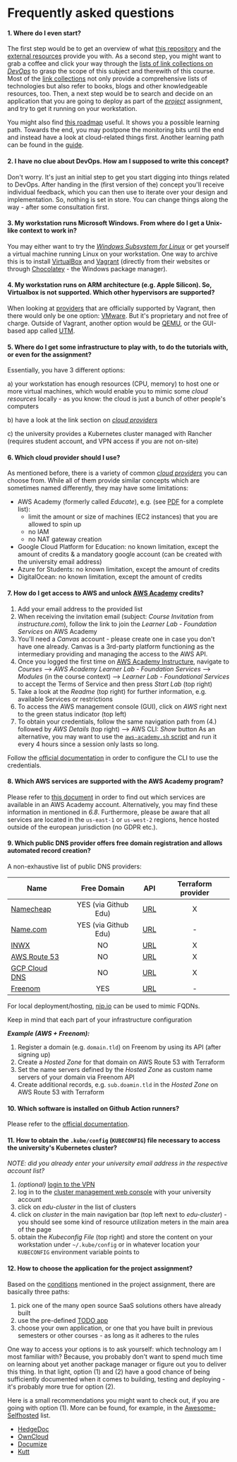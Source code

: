 Frequently asked questions
==========================


#### 1. Where do I even start?

The first step would be to get an overview of what [this repository](./README.md#table-of-contents) and the
[external resources](./README.md#external-resources) provide you with. As a second step, you might want to grab
a coffee and click your way through the [lists of link collections on *DevOps*](./links.md#devops) to grasp the
scope of this subject and therewith of this course. Most of the [link collections](./links.md#devops) not only
provide a comprehensive lists of technologies but also refer to books, blogs and other knowledgeable resources, too.
Then, a next step would be to search and decide on an application that you are going to deploy as part of the
[*project*](./assignments/project.md) assignment, and try to get it running on your workstation.

You might also find [this roadmap](https://roadmap.sh/devops) useful. It shows you a possible learning path. Towards
the end, you may postpone the monitoring bits until the end and instead have a look at cloud-related things first.
Another learning path can be found in the [guide](./guide/path.md).


#### 2. I have no clue about DevOps. How am I supposed to write this concept?

Don't worry. It's just an initial step to get you start digging into things related to DevOps. After handing in the
(first version of the) concept you'll receive individual feedback, which you can then use to iterate over your design
and implementation. So, nothing is set in store. You can change things along the way - after some consultation first.


#### 3. My workstation runs Microsoft Windows. From where do I get a Unix-like context to work in?

You may either want to try the [*Windows Subsystem for Linux*](https://docs.microsoft.com/en-us/windows/wsl/install)
or get yourself a virtual machine running Linux on your workstation. One way to archive this is to install
[VirtualBox](https://www.virtualbox.org/wiki/Downloads) and [Vagrant](https://www.vagrantup.com/downloads)
(directly from their websites or through [Chocolatey](https://chocolatey.org/) - the Windows package manager).


#### 4. My workstation runs on ARM architecture (e.g. Apple Silicon). So, Virtualbox is not supported. Which other hypervisors are supported?

When looking at [providers](https://www.vagrantup.com/docs/providers) that are officially supported by Vagrant, then 
there would only be one option: [VMware](https://www.vmware.com/products/fusion.html). But it's proprietary and not free
of charge. Outside of Vagrant, another option would be [QEMU](https://formulae.brew.sh/formula/qemu), or the GUI-based
app called [UTM](https://mac.getutm.app/).


#### 5. Where do I get some infrastructure to play with, to do the tutorials with, or even for the assignment?

Essentially, you have 3 different options:

a) your workstation has enough resources (CPU, memory) to host one or more virtual machines, which would enable you
   to mimic some *cloud resources* locally - as you know: the cloud is just a bunch of other people's computers

b) have a look at the link section on [*cloud providers*](./links.md#providers)

c) the university provides a Kubernetes cluster managed with Rancher (requires student account, and VPN access if you
   are not on-site)


#### 6. Which cloud provider should I use?

As mentioned before, there is a variety of common [*cloud providers*](./links.md#providers) you can choose from.
While all of them provide similar concepts which are sometimes named differently, they may have some limitations:

* AWS Academy (formerly called *Educate*), e.g. (see [PDF](./.assets/AWS-Academy-Learner-Lab_Foundational-Services_20211002.pdf)
  for a complete list):
  * limit the amount or size of machines (EC2 instances) that you are allowed to spin up
  * no IAM
  * no NAT gateway creation
* Google Cloud Platform for Education: no known limitation, except the amount of credits & a mandatory google
  account (can be created with the university email address)
* Azure for Students: no known limitation, except the amount of credits
* DigitalOcean: no known limitation, except the amount of credits


#### 7. How do I get access to AWS and unlock [AWS Academy](https://aws.amazon.com/training/awsacademy/) credits?

1. Add your email address to the provided list
2. When receiving the invitation email (subject: *Course Invitation* from *instructure.com*), follow the link to join
   the *Learner Lab - Foundation Services* on AWS Academy
3. You'll need a *Canvas* account - please create one in case you don't have one already. Canvas is a 3rd-party platform
   functioning as the intermediary providing and managing the access to the AWS API.
4. Once you logged the first time on [AWS Academy Instructure](https://awsacademy.instructure.com/login/canvas),
   navigate to *Courses* --> *AWS Academy Learner Lab - Foundation Services* --> *Modules* (in the course context) --> 
   *Learner Lab - Foundational Services* to accept the Terms of Service and then press *Start Lab* (top right)
5. Take a look at the *Readme* (top right) for further information, e.g. available Services or restrictions
6. To access the AWS management console (GUI), click on *AWS* right next to the green status indicator (top left)
7. To obtain your credentials, follow the same navigation path from (4.) followed by *AWS Details* (top right) --> AWS
   CLI: *Show* button
   As an alternative, you may want to use the 
   [`aws-academy.sh` script](https://github.com/lucendio/lecture-devops-code/blob/master/hack/aws-academy.sh)
   and run it every 4 hours since a session only lasts so long.

Follow the [official documentation](https://docs.aws.amazon.com/cli/latest/userguide/cli-configure-files.html) in order
to configure the CLI to use the credentials.


#### 8. Which AWS services are supported with the AWS Academy program?

Please refer to [this document](./.assets/AWS-Academy-Learner-Lab_Foundational-Services_20211002.pdf) in order to find
out which services are available in an AWS Academy account. Alternatively, you may find these information in mentioned
in *6.8*. Furthermore, please be aware that all services are located in the `us-east-1` or `us-west-2` regions, hence
hosted outside of the european jurisdiction (no GDPR etc.).


#### 9. Which public DNS provider offers free domain registration and allows automated record creation?

A non-exhaustive list of public DNS providers:

| Name                                             | Free Domain            | API                                                                          | Terraform provider |
|--------------------------------------------------|:----------------------:|------------------------------------------------------------------------------|:------------------:|
| [Namecheap](https://www.namecheap.com)           | YES (via Github Edu)   | [URL](https://www.namecheap.com/support/api/intro/)                          |  X                 |
| [Name.com](https://www.name.com)                 | YES (via Github Edu)   | [URL](https://www.name.com/api-docs)                                         |  -                 |
| [INWX](https://www.inwx.de/en)                   | NO                     | [URL](https://www.inwx.de/en/offer/api)                                      |  X                 |
| [AWS Route 53](https://aws.amazon.com/route53/)  | NO                     | [URL](https://docs.aws.amazon.com/Route53/latest/APIReference/Welcome.html)  |  X                 |
| [GCP Cloud DNS](https://cloud.google.com/dns)    | NO                     | [URL](https://cloud.google.com/dns/docs/apis)                                |  X                 |
| [Freenom](https://freenom.com)                   | YES                    | [URL](https://www.freenom.com/en/freenom-api.html)                           |  -                 |

For local deployment/hosting, [nip.io](https://nip.io) can be used to mimic FQDNs. 

Keep in mind that each part of your infrastructure configuration 

__*Example (AWS + Freenom):*__

1. Register a domain (e.g. `domain.tld`) on Freenom by using its API (after signing up)
2. Create a *Hosted Zone* for that domain on AWS Route 53 with Terraform
3. Set the name servers defined by the *Hosted Zone* as custom name servers of your domain via Freenom API
4. Create additional records, e.g. `sub.doamin.tld` in the *Hosted Zone* on AWS Route 53 with Terraform


#### 10. Which software is installed on Github Action runners?

Please refer to the [official documentation](https://docs.github.com/en/actions/using-github-hosted-runners/about-github-hosted-runners#preinstalled-software).


#### 11. How to obtain the `.kube/config` (`KUBECONFIG`) file necessary to access the university's Kubernetes cluster?

*NOTE: did you already enter your university email address in the respective account list?*

1. *(optional)* [login to the VPN](https://doku.bht-berlin.de/zugang/vpn)
2. log in to the [cluster management web console](https://rancher.ris.beuth-hochschule.de)
   with your university account 
3. click on *edu-cluster* in the list of clusters
4. click on *cluster* in the main navigation bar (top left next to *edu-cluster*) - you should see
   some kind of resource utilization meters in the main area of the page
5. obtain the *Kubeconfig File* (top right) and store the content on your workstation under `~/.kube/config`
   or in whatever location your `KUBECONFIG` environment variable points to


#### 12. How to choose the application for the project assignment?

Based on the [conditions](./assignments/project.md#application-conditions) mentioned in the project assignment,
there are basically three paths: 

1. pick one of the many open source SaaS solutions others have already built
2. use the pre-defined [TODO app](https://github.com/lucendio/lecture-devops-app)
3. choose your own application, or one that you have built in previous semesters or other courses - as long as it
   adheres to the rules

One way to access your options is to ask yourself: which technology am I most familiar with? Because, you probably
don't want to spend much time on learning about yet another package manager or figure out you to deliver this thing.
In that light, option (1) and (2) have a good chance of being sufficiently documented when it comes to building, testing
and deploying - it's probably more true for option (2).

Here is a small recommendations you might want to check out, if you are going with option (1). More can be found,
for example, in the [Awesome-Selfhosted](https://github.com/awesome-selfhosted/awesome-selfhosted) list.

* [HedgeDoc](https://github.com/hedgedoc/hedgedoc)
* [OwnCloud](https://github.com/owncloud/core)
* [Documize](https://github.com/documize/community)
* [Kutt](https://github.com/thedevs-network/kutt)
